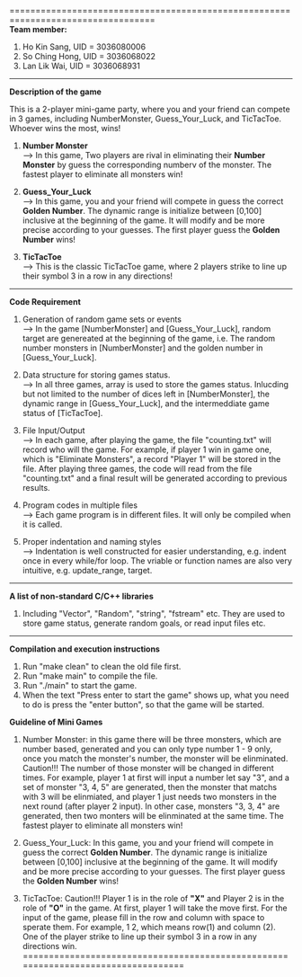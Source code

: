 ==================================================================================  
**Team member:**
1. Ho Kin Sang, UID = 3036080006
2. So Ching Hong, UID = 3036068022
3. Lan Lik Wai, UID = 3036068931
----------------------------------------------------------------------------------
**Description of the game**  
  
This is a 2-player mini-game party, where you and your friend can compete in 3 games, including NumberMonster, Guess_Your_Luck, and TicTacToe. Whoever wins the most, wins!
1. **Number Monster**  
--> In this game, Two players are rival in eliminating their **Number Monster** by guess the corresponding numberv of the monster. The fastest player to eliminate all monsters win!
  
2. **Guess_Your_Luck**  
--> In this game, you and your friend will compete in guess the correct **Golden Number**. The dynamic range is initialize between [0,100] inclusive at the beginning of the game. It will modify and be more precise according to your guesses. The first player guess the **Golden Number** wins!
  
3. **TicTacToe**  
--> This is the classic TicTacToe game, where 2 players strike to line up their symbol 3 in a row in any directions!
----------------------------------------------------------------------------------
**Code Requirement**
  
1. Generation of random game sets or events  
--> In the game [NumberMonster] and [Guess_Your_Luck], random target are genereated at the beginning of the game, i.e. The random number monsters in [NumberMonster] and the golden number in [Guess_Your_Luck].

2. Data structure for storing games status.  
--> In all three games, array is used to store the games status. Inlucding but not limited to the number of dices left in [NumberMonster], the dynamic range in [Guess_Your_Luck], and the intermeddiate game status of [TicTacToe].

3. File Input/Output  
--> In each game, after playing the game, the file "counting.txt" will record who will the game. For example, if player 1 win in game one, which is "Eliminate Monsters", a record "Player 1" will be stored in the file. After playing three games, the code will read from the file "counting.txt" and a final result will be generated according to previous results.

4. Program codes in multiple files  
--> Each game program is in different files. It will only be compiled when it is called.

5. Proper indentation and naming styles  
--> Indentation is well constructed for easier understanding, e.g. indent once in every while/for loop. The vriable or function names are also very intuitive, e.g. update_range, target.
----------------------------------------------------------------------------------
**A list of non-standard C/C++ libraries**  
1. Including "Vector", "Random", "string", "fstream" etc.
They are used to store game status, generate random goals, or read input files etc.
----------------------------------------------------------------------------------
**Compilation and execution instructions**
1. Run "make clean" to clean the old file first.
2. Run "make main" to compile the file.
3. Run "./main" to start the game.
4. When the text "Press enter to start the game" shows up, what you need to do is press the "enter button", so that the game will be started.

**Guideline of Mini Games** 
1. Number Monster: in this game there will be three monsters, which are number based, generated and you can only type number 1 - 9 only, once you match the monster's number, the monster will be elinminated. Caution!!! The number of those monster will be changed in different times. 
For example, player 1 at first will input a number let say "3", and a set of monster "3, 4, 5" are generated, then the monster that matchs with 3 will be elinmiated, and player 1 just needs two monsters in the next round (after player 2 input). In other case, monsters "3, 3, 4" are generated, then two monters will be elinminated at the same time. 
The fastest player to eliminate all monsters win!

2. Guess_Your_Luck: In this game, you and your friend will compete in guess the correct **Golden Number**. The dynamic range is initialize between [0,100] inclusive at the beginning of the game. It will modify and be more precise according to your guesses. The first player guess the **Golden Number** wins!

3. TicTacToe: Caution!!! Player 1 is in the role of **"X"** and Player 2 is in the role of **"O"** in the game. At first, player 1 will take the move first.
For the input of the game, please fill in the row and column with space to sperate them. For example, 1 2, which means row(1) and column (2).
One of the player strike to line up their symbol 3 in a row in any directions win.
==================================================================================
